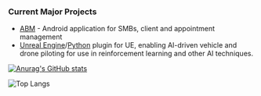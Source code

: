 ### Current Major Projects
- [ABM](https://github.com/appeldaniel1998/ABM-Improved) - Android application for SMBs, client and appointment management
- [Unreal Engine](https://github.com/appeldaniel1998/Unreal_Engine_Plugin_UE)/[Python](https://github.com/appeldaniel1998/Unreal_Engine_Plugin_Python) plugin for UE, enabling AI-driven vehicle and drone piloting for use in reinforcement learning and other AI techniques.

[![Anurag's GitHub stats](https://github-readme-stats.vercel.app/api?username=appeldaniel1998&show_icons=true)](https://github.com/anuraghazra/github-readme-stats)

![Top Langs](https://github-readme-stats.vercel.app/api/top-langs/?username=appeldaniel1998&layout=compact)



<!--
**appeldaniel1998/appeldaniel1998** is a ✨ _special_ ✨ repository because its `README.md` (this file) appears on your GitHub profile.

Here are some ideas to get you started:

- 🔭 I’m currently working on ...
- 🌱 I’m currently learning ...
- 👯 I’m looking to collaborate on ...
- 🤔 I’m looking for help with ...
- 💬 Ask me about ...
- 📫 How to reach me: ...
- 😄 Pronouns: ...
- ⚡ Fun fact: ...
-->
